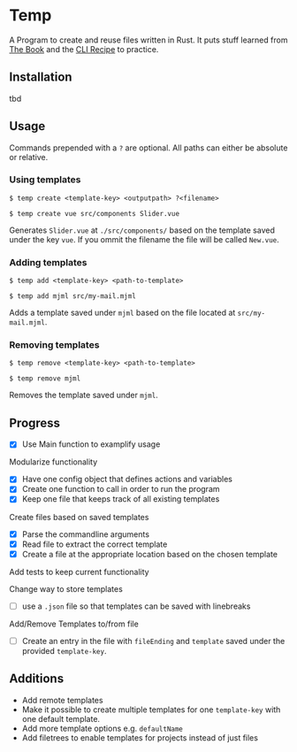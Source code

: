# Temp

A Program to create and reuse files written in Rust. It puts stuff learned from [The Book](https://doc.rust-lang.org/book/) and the [CLI Recipe](https://rust-cli.github.io/book/index.html) to practice.

## Installation

tbd

## Usage
Commands prepended with a `?` are optional. All paths can either be absolute or relative.

### Using templates
```
$ temp create <template-key> <outputpath> ?<filename>

$ temp create vue src/components Slider.vue
```

Generates `Slider.vue` at `./src/components/` based on the template saved under the key `vue`. If you ommit the filename the file will be called `New.vue`.

### Adding templates
```
$ temp add <template-key> <path-to-template>

$ temp add mjml src/my-mail.mjml
```

Adds a template saved under `mjml` based on the file located at `src/my-mail.mjml`.
### Removing templates
```
$ temp remove <template-key> <path-to-template>

$ temp remove mjml
```

Removes the template saved under `mjml`.

## Progress
- [x] Use Main function to examplify usage

Modularize functionality
- [x] Have one config object that defines actions and variables
- [x] Create one function to call in order to run the program
- [x] Keep one file that keeps track of all existing templates

Create files based on saved templates
- [x] Parse the commandline arguments
- [x] Read file to extract the correct template
- [x] Create a file at the appropriate location based on the chosen template

Add tests to keep current functionality

Change way to store templates
- [ ] use a `.json` file so that templates can be saved with linebreaks

Add/Remove Templates to/from file
- [ ] Create an entry in the file with `fileEnding` and `template` saved under the provided `template-key`.


## Additions
- Add remote templates
- Make it possible to create multiple templates for one `template-key` with one default template.
- Add more template options e.g. `defaultName`
- Add filetrees to enable templates for projects instead of just files